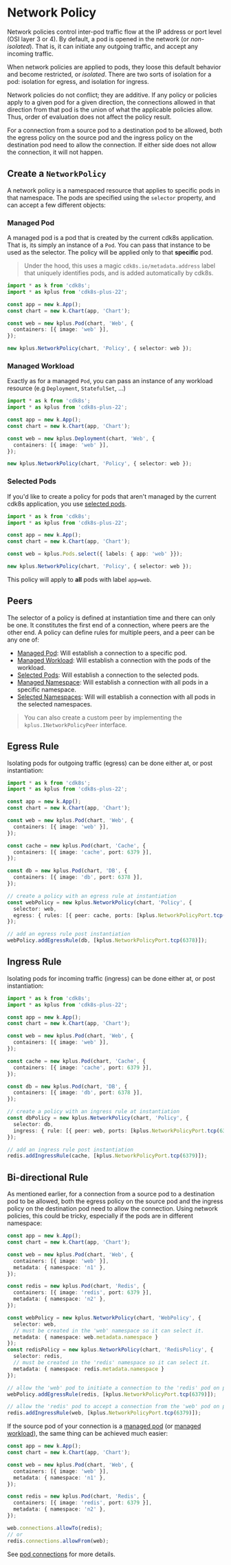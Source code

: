 # Network Policy

Network policies control inter-pod traffic flow at the IP address or port level (OSI layer 3 or 4).
By default, a pod is opened in the network (or *non-isolated*). That is, it can initiate any outgoing traffic,
and accept any incoming traffic.

When network policies are applied to pods, they loose this default behavior and become restricted, or *isolated*.
There are two sorts of isolation for a pod: isolation for egress, and isolation for ingress.

Network policies do not conflict; they are additive. If any policy or policies apply to a given pod for a given direction,
the connections allowed in that direction from that pod is the union of what the applicable policies allow.
Thus, order of evaluation does not affect the policy result.

For a connection from a source pod to a destination pod to be allowed, both the egress policy on
the source pod and the ingress policy on the destination pod need to allow the connection.
If either side does not allow the connection, it will not happen.

## Create a `NetworkPolicy`

A network policy is a namespaced resource that applies to specific pods in that namespace.
The pods are specified using the `selector` property, and can accept a few different objects:

### Managed Pod

A managed pod is a pod that is created by the current cdk8s application. That is, its simply an instance of a `Pod`.
You can pass that instance to be used as the selector. The policy will be applied only to that **specific** pod.

> Under the hood, this uses a magic `cdk8s.io/metadata.address` label that uniquely
> identifies pods, and is added automatically by cdk8s.

```ts
import * as k from 'cdk8s';
import * as kplus from 'cdk8s-plus-22';

const app = new k.App();
const chart = new k.Chart(app, 'Chart');

const web = new kplus.Pod(chart, 'Web', {
  containers: [{ image: 'web' }],
});

new kplus.NetworkPolicy(chart, 'Policy', { selector: web });
```

### Managed Workload

Exactly as for a managed `Pod`, you can pass an instance of any workload resource (e.g `Deployment`, `StatefulSet`, ...)

```ts
import * as k from 'cdk8s';
import * as kplus from 'cdk8s-plus-22';

const app = new k.App();
const chart = new k.Chart(app, 'Chart');

const web = new kplus.Deployment(chart, 'Web', {
  containers: [{ image: 'web' }],
});

new kplus.NetworkPolicy(chart, 'Policy', { selector: web });
```

### Selected Pods

If you'd like to create a policy for pods that aren't managed by the current cdk8s application,
you use [selected pods](./pod.md#select-pods).

```ts
import * as k from 'cdk8s';
import * as kplus from 'cdk8s-plus-22';

const app = new k.App();
const chart = new k.Chart(app, 'Chart');

const web = kplus.Pods.select({ labels: { app: 'web' }});

new kplus.NetworkPolicy(chart, 'Policy', { selector: web });
```

This policy will apply to **all** pods with label `app=web`.

## Peers

The selector of a policy is defined at instantiation time and there can only be one.
It constitutes the first end of a connection, where peers are the other end.
A policy can define rules for multiple peers, and a peer can be any one of:

- [Managed Pod](#managed-pod): Will establish a connection to a specific pod.
- [Managed Workload](#managed-workload): Will establish a connection with the pods of the workload.
- [Selected Pods](#selected-pods): Will establish a connection to the selected pods.
- [Managed Namespace](./namespace.md): Will establish a connection with all pods in a specific namespace.
- [Selected Namespaces](./namespace.md#select-namespaces): Will will establish a connection with all pods in the selected namespaces.

> You can also create a custom peer by implementing the `kplus.INetworkPolicyPeer` interface.

## Egress Rule

Isolating pods for outgoing traffic (egress) can be done either at, or post instantiation:

```ts
import * as k from 'cdk8s';
import * as kplus from 'cdk8s-plus-22';

const app = new k.App();
const chart = new k.Chart(app, 'Chart');

const web = new kplus.Pod(chart, 'Web', {
  containers: [{ image: 'web' }],
});

const cache = new kplus.Pod(chart, 'Cache', {
  containers: [{ image: 'cache', port: 6379 }],
});

const db = new kplus.Pod(chart, 'DB', {
  containers: [{ image: 'db', port: 6378 }],
});

// create a policy with an egress rule at instantiation
const webPolicy = new kplus.NetworkPolicy(chart, 'Policy', {
  selector: web,
  egress: { rules: [{ peer: cache, ports: [kplus.NetworkPolicyPort.tcp(6379)]}] },
});

// add an egress rule post instantiation
webPolicy.addEgressRule(db, [kplus.NetworkPolicyPort.tcp(6378)]);
```

## Ingress Rule

Isolating pods for incoming traffic (ingress) can be done either at, or post instantiation:

```ts
import * as k from 'cdk8s';
import * as kplus from 'cdk8s-plus-22';

const app = new k.App();
const chart = new k.Chart(app, 'Chart');

const web = new kplus.Pod(chart, 'Web', {
  containers: [{ image: 'web' }],
});

const cache = new kplus.Pod(chart, 'Cache', {
  containers: [{ image: 'cache', port: 6379 }],
});

const db = new kplus.Pod(chart, 'DB', {
  containers: [{ image: 'db', port: 6378 }],
});

// create a policy with an ingress rule at instantiation
const dbPolicy = new kplus.NetworkPolicy(chart, 'Policy', {
  selector: db,
  ingress: { rule: [{ peer: web, ports: [kplus.NetworkPolicyPort.tcp(6379)]}] },
});

// add an ingress rule post instantiation
redis.addIngressRule(cache, [kplus.NetworkPolicyPort.tcp(6379)]);
```

## Bi-directional Rule

As mentioned earlier, for a connection from a source pod to a destination pod to be allowed,
both the egress policy on the source pod and the ingress policy on the destination pod need to
allow the connection. Using network policies, this could be tricky, especially if the pods
are in different namespace:

```ts
const app = new k.App();
const chart = new k.Chart(app, 'Chart');

const web = new kplus.Pod(chart, 'Web', {
  containers: [{ image: 'web' }],
  metadata: { namespace: 'n1' },
});

const redis = new kplus.Pod(chart, 'Redis', {
  containers: [{ image: 'redis', port: 6379 }],
  metadata: { namespace: 'n2' },
});

const webPolicy = new kplus.NetworkPolicy(chart, 'WebPolicy', {
  selector: web,
  // must be created in the 'web' namespace so it can select it.
  metadata: { namespace: web.metadata.namespace }
});
const redisPolicy = new kplus.NetworkPolicy(chart, 'RedisPolicy', {
  selector: redis,
  // must be created in the 'redis' namespace so it can select it.
  metadata: { namespace: redis.metadata.namespace }
});

// allow the 'web' pod to initiate a connection to the 'redis' pod on port 6379
webPolicy.addEgressRule(redis, [kplus.NetworkPolicyPort.tcp(6379)]);

// allow the 'redis' pod to accept a connection from the 'web' pod on port 6379
redis.addIngressRule(web, [kplus.NetworkPolicyPort.tcp(6379)]);
```

If the source pod of your connection is a [managed pod](#managed-pod)
(or [managed workload](#managed-workload)), the same thing can be achieved much easier:

```ts
const app = new k.App();
const chart = new k.Chart(app, 'Chart');

const web = new kplus.Pod(chart, 'Web', {
  containers: [{ image: 'web' }],
  metadata: { namespace: 'n1' },
});

const redis = new kplus.Pod(chart, 'Redis', {
  containers: [{ image: 'redis', port: 6379 }],
  metadata: { namespace: 'n2' },
});

web.connections.allowTo(redis);
// or
redis.connections.allowFrom(web);
```

See [pod connections](./pod.md#connections) for more details.
